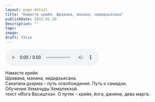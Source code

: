 ```yaml
---
layout: page-detail
title: "Намасте крийя. Шравана, манана, нидидхьясана"
publishDate: 2013.01.20
description: ""
tags:
image:
draft: false
---
```


<audio title="2013.01.20 - Намасте крийя. Шравана, манана, нидидхьясана.mp3" src="/upload/iblock/458/458e29e0ff8e4010194d7e677e432f9f.mp3" controls=""></audio>

 Намасте крийя.   
Шравана, манана, нидидхьясана.  
Санатана дхарма – путь освобождения. Путь к самадхи.  
Обучение Хемачуды Хемалекхой.  
текст «Йога Васиштха». О путях – крийя, йога, джняна, дева марга. 

  
